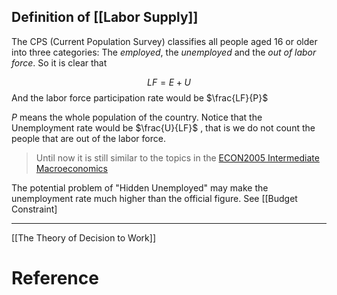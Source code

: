 
## Definition of [[Labor Supply]] 

The CPS (Current Population Survey) classifies all people aged 16 or older into three categories: The *employed*, the *unemployed* and the *out of labor force*. So it is clear that

$$
LF = E + U
$$
And the labor force participation rate would be $\frac{LF}{P}$

$P$ means the whole population of the country. Notice that the Unemployment rate would be $\frac{U}{LF}$ , that is we do not count the people that are out of the labor force.

> Until now it is still similar to the topics in the [ECON2005 Intermediate Macroeconomics](ECON2005%20Intermediate%20Macroeconomics.md) 

The potential problem of "Hidden Unemployed" may make the unemployment rate much higher than the official figure. See [[Budget Constraint]


---

[[The Theory of Decision to Work]]



# Reference 

